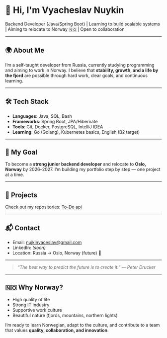 # 👋 Hi, I'm Vyacheslav Nuykin

Backend Developer (Java/Spring Boot) | Learning to build scalable systems | Aiming to relocate to Norway 🇳🇴 | Open to collaboration

---

## 🌍 About Me

I’m a self-taught developer from Russia, currently studying programming and aiming to work in Norway. I believe that **stability, growth, and a life by the fjord** are possible through hard work, clear goals, and continuous learning.

---

## 🛠️ Tech Stack

- **Languages**: Java, SQL, Bash
- **Frameworks**: Spring Boot, JPA/Hibernate
- **Tools**: Git, Docker, PostgreSQL, IntelliJ IDEA
- **Learning**: Go (Golang), Kubernetes basics, English (B2 target)

---

## 🎯 My Goal

To become a **strong junior backend developer** and relocate to **Oslo, Norway** by 2026–2027. I’m building my portfolio step by step — one project at a time.

---

## 📂 Projects

Check out my repositories:
[To-Do api](https://github.com/vyacheslav-nuykin/todo-api)

---

## 📬 Contact

- Email: [nujkinvaceslav@gmail.com](mailto:nujkinvaceslav@gmail.com)
- LinkedIn: *(soon)*
- Location: Russia → Oslo, Norway (future) 🏡

---

> *“The best way to predict the future is to create it.” — Peter Drucker*

---

## 🇳🇴 Why Norway?

- High quality of life
- Strong IT industry
- Supportive work culture
- Beautiful nature (fjords, mountains, northern lights)

I’m ready to learn Norwegian, adapt to the culture, and contribute to a team that values **quality, collaboration, and innovation**.
